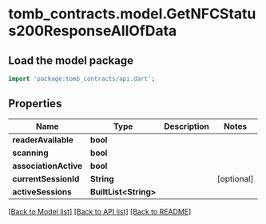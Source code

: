 # tomb_contracts.model.GetNFCStatus200ResponseAllOfData

## Load the model package
```dart
import 'package:tomb_contracts/api.dart';
```

## Properties
Name | Type | Description | Notes
------------ | ------------- | ------------- | -------------
**readerAvailable** | **bool** |  | 
**scanning** | **bool** |  | 
**associationActive** | **bool** |  | 
**currentSessionId** | **String** |  | [optional] 
**activeSessions** | **BuiltList&lt;String&gt;** |  | 

[[Back to Model list]](../README.md#documentation-for-models) [[Back to API list]](../README.md#documentation-for-api-endpoints) [[Back to README]](../README.md)


